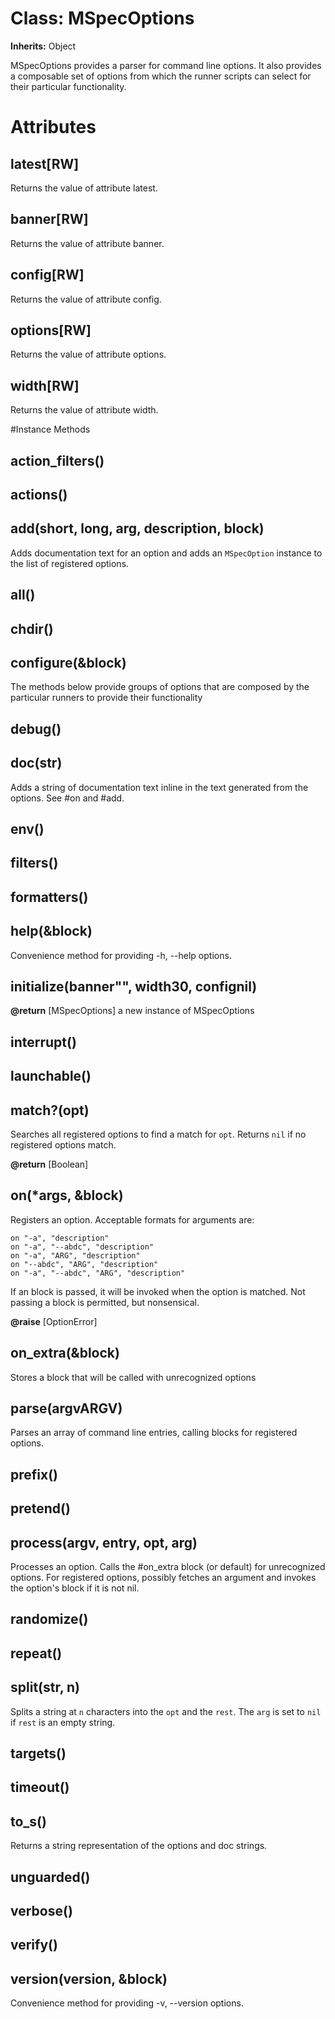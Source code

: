 # Class: MSpecOptions
**Inherits:** Object
    

MSpecOptions provides a parser for command line options. It also provides a
composable set of options from which the runner scripts can select for their
particular functionality.


# Attributes
## latest[RW] [](#attribute-c-latest)
Returns the value of attribute latest.

## banner[RW] [](#attribute-i-banner)
Returns the value of attribute banner.

## config[RW] [](#attribute-i-config)
Returns the value of attribute config.

## options[RW] [](#attribute-i-options)
Returns the value of attribute options.

## width[RW] [](#attribute-i-width)
Returns the value of attribute width.


#Instance Methods
## action_filters() [](#method-i-action_filters)

## actions() [](#method-i-actions)

## add(short, long, arg, description, block) [](#method-i-add)
Adds documentation text for an option and adds an `MSpecOption` instance to
the list of registered options.

## all() [](#method-i-all)

## chdir() [](#method-i-chdir)

## configure(&block) [](#method-i-configure)
The methods below provide groups of options that are composed by the
particular runners to provide their functionality

## debug() [](#method-i-debug)

## doc(str) [](#method-i-doc)
Adds a string of documentation text inline in the text generated from the
options. See #on and #add.

## env() [](#method-i-env)

## filters() [](#method-i-filters)

## formatters() [](#method-i-formatters)

## help(&block) [](#method-i-help)
Convenience method for providing -h, --help options.

## initialize(banner"", width30, confignil) [](#method-i-initialize)

**@return** [MSpecOptions] a new instance of MSpecOptions

## interrupt() [](#method-i-interrupt)

## launchable() [](#method-i-launchable)

## match?(opt) [](#method-i-match?)
Searches all registered options to find a match for `opt`. Returns `nil` if no
registered options match.

**@return** [Boolean] 

## on(*args, &block) [](#method-i-on)
Registers an option. Acceptable formats for arguments are:

    on "-a", "description"
    on "-a", "--abdc", "description"
    on "-a", "ARG", "description"
    on "--abdc", "ARG", "description"
    on "-a", "--abdc", "ARG", "description"

If an block is passed, it will be invoked when the option is matched. Not
passing a block is permitted, but nonsensical.

**@raise** [OptionError] 

## on_extra(&block) [](#method-i-on_extra)
Stores a block that will be called with unrecognized options

## parse(argvARGV) [](#method-i-parse)
Parses an array of command line entries, calling blocks for registered
options.

## prefix() [](#method-i-prefix)

## pretend() [](#method-i-pretend)

## process(argv, entry, opt, arg) [](#method-i-process)
Processes an option. Calls the #on_extra block (or default) for unrecognized
options. For registered options, possibly fetches an argument and invokes the
option's block if it is not nil.

## randomize() [](#method-i-randomize)

## repeat() [](#method-i-repeat)

## split(str, n) [](#method-i-split)
Splits a string at `n` characters into the `opt` and the `rest`. The `arg` is
set to `nil` if `rest` is an empty string.

## targets() [](#method-i-targets)

## timeout() [](#method-i-timeout)

## to_s() [](#method-i-to_s)
Returns a string representation of the options and doc strings.

## unguarded() [](#method-i-unguarded)

## verbose() [](#method-i-verbose)

## verify() [](#method-i-verify)

## version(version, &block) [](#method-i-version)
Convenience method for providing -v, --version options.

